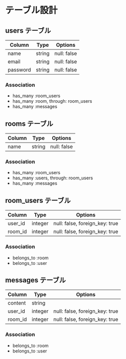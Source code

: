 # テーブル設計

## users テーブル

| Column | Type | Options |
|--------|------|---------|
| name | string | null: false |
| email | string | null: false |
| password | string | null: false |

### Association
- has_many :room_users
- has_many :room, through: room_users
- has_many :messages

## rooms テーブル

| Column | Type | Options |
|--------|------|---------|
| name | string | null: false |

### Association
- has_many :room_users
- has_many :users, through: room_users
- has_many :messages

## room_users テーブル
| Column | Type | Options |
|-------|------|---------|
| user_id | integer | null: false, foreign_key: true |
| room_id | integer | null: false, foreign_key: true |

### Association
- belongs_to :room
- belongs_to :user

## messages テーブル

| Column | Type | Options |
|--------|------|---------|
| content | string |
| user_id | integer | null: false, foreign_key: true |
| room_id | integer | null: false, foreign_key: true |

### Association
- belongs_to :room
- belongs_to :user